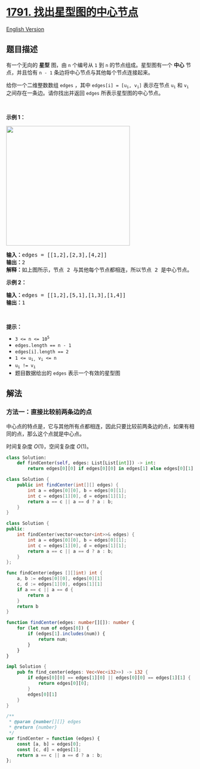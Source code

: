 # [1791. 找出星型图的中心节点](https://leetcode.cn/problems/find-center-of-star-graph)

[English Version](/solution/1700-1799/1791.Find%20Center%20of%20Star%20Graph/README_EN.md)

## 题目描述

<!-- 这里写题目描述 -->

<p>有一个无向的 <strong>星型</strong> 图，由 <code>n</code> 个编号从 <code>1</code> 到 <code>n</code> 的节点组成。星型图有一个 <strong>中心</strong> 节点，并且恰有 <code>n - 1</code> 条边将中心节点与其他每个节点连接起来。</p>

<p>给你一个二维整数数组 <code>edges</code> ，其中 <code>edges[i] = [u<sub>i</sub>, v<sub>i</sub>]</code> 表示在节点 <code>u<sub>i</sub></code> 和 <code>v<sub>i</sub></code> 之间存在一条边。请你找出并返回 <code>edges</code> 所表示星型图的中心节点。</p>

<p> </p>

<p><strong>示例 1：</strong></p>
<img alt="" src="https://fastly.jsdelivr.net/gh/doocs/leetcode@main/solution/1700-1799/1791.Find%20Center%20of%20Star%20Graph/images/star_graph.png" style="width: 331px; height: 321px;" />
<pre>
<strong>输入：</strong>edges = [[1,2],[2,3],[4,2]]
<strong>输出：</strong>2
<strong>解释：</strong>如上图所示，节点 2 与其他每个节点都相连，所以节点 2 是中心节点。
</pre>

<p><strong>示例 2：</strong></p>

<pre>
<strong>输入：</strong>edges = [[1,2],[5,1],[1,3],[1,4]]
<strong>输出：</strong>1
</pre>

<p> </p>

<p><strong>提示：</strong></p>

<ul>
	<li><code>3 <= n <= 10<sup>5</sup></code></li>
	<li><code>edges.length == n - 1</code></li>
	<li><code>edges[i].length == 2</code></li>
	<li><code>1 <= u<sub>i,</sub> v<sub>i</sub> <= n</code></li>
	<li><code>u<sub>i</sub> != v<sub>i</sub></code></li>
	<li>题目数据给出的 <code>edges</code> 表示一个有效的星型图</li>
</ul>

## 解法

### 方法一：直接比较前两条边的点

中心点的特点是，它与其他所有点都相连，因此只要比较前两条边的点，如果有相同的点，那么这个点就是中心点。

时间复杂度 $O(1)$，空间复杂度 $O(1)$。

<!-- tabs:start -->

```python
class Solution:
    def findCenter(self, edges: List[List[int]]) -> int:
        return edges[0][0] if edges[0][0] in edges[1] else edges[0][1]
```

```java
class Solution {
    public int findCenter(int[][] edges) {
        int a = edges[0][0], b = edges[0][1];
        int c = edges[1][0], d = edges[1][1];
        return a == c || a == d ? a : b;
    }
}
```

```cpp
class Solution {
public:
    int findCenter(vector<vector<int>>& edges) {
        int a = edges[0][0], b = edges[0][1];
        int c = edges[1][0], d = edges[1][1];
        return a == c || a == d ? a : b;
    }
};
```

```go
func findCenter(edges [][]int) int {
	a, b := edges[0][0], edges[0][1]
	c, d := edges[1][0], edges[1][1]
	if a == c || a == d {
		return a
	}
	return b
}
```

```ts
function findCenter(edges: number[][]): number {
    for (let num of edges[0]) {
        if (edges[1].includes(num)) {
            return num;
        }
    }
}
```

```rust
impl Solution {
    pub fn find_center(edges: Vec<Vec<i32>>) -> i32 {
        if edges[0][0] == edges[1][0] || edges[0][0] == edges[1][1] {
            return edges[0][0];
        }
        edges[0][1]
    }
}
```

```js
/**
 * @param {number[][]} edges
 * @return {number}
 */
var findCenter = function (edges) {
    const [a, b] = edges[0];
    const [c, d] = edges[1];
    return a == c || a == d ? a : b;
};
```

<!-- tabs:end -->

<!-- end -->
